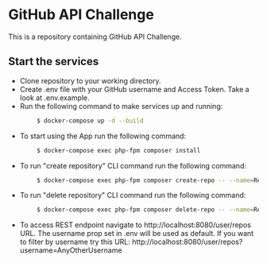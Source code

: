 # GitHub API Challenge
This is a repository containing GitHub API Challenge.

## Start the services
+ Clone repository to your working directory.
+ Create .env file with your GitHub username and Access Token. Take a look at .env.example.
+ Run the following command to make services up and running:
```sh
        $ docker-compose up -d --build
```
+ To start using the App run the following command:
```sh
        $ docker-compose exec php-fpm composer install
```
+ To run "create repository" CLI command run the following command:
```sh
        $ docker-compose exec php-fpm composer create-repo -- --name=RepoName
```
+ To run "delete repository" CLI command run the following command:
```sh
        $ docker-compose exec php-fpm composer delete-repo -- --name=RepoName
```
+ To access REST endpoint navigate to http://localhost:8080/user/repos URL. The username prop set in .env will be used as default.
  If you want to filter by username try this URL: http://localhost:8080/user/repos?username=AnyOtherUsername